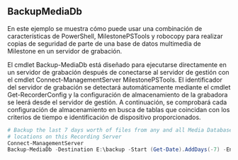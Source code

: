## BackupMediaDb
En este ejemplo se muestra cómo puede usar una combinación de características de PowerShell, MilestonePSTools y robocopy para realizar copias de seguridad de parte de una base de datos multimedia de Milestone en un servidor de grabación.

El cmdlet Backup-MediaDb está diseñado para ejecutarse directamente en un servidor de grabación después de conectarse al servidor de gestión con el cmdlet Connect-ManagementServer MilestonePSTools. El identificador del servidor de grabación se detectará automáticamente mediante el cmdlet Get-RecorderConfig y la configuración de almacenamiento de la grabadora se leerá desde el servidor de gestión. A continuación, se comprobará cada configuración de almacenamiento en busca de tablas que coincidan con los criterios de tiempo e identificación de dispositivo proporcionados.


```powershell
# Backup the last 7 days worth of files from any and all Media Database
# locations on this Recording Server
Connect-ManagementServer
Backup-MediaDb -Destination E:\backup -Start (Get-Date).AddDays(-7) -End (Get-Date)
```